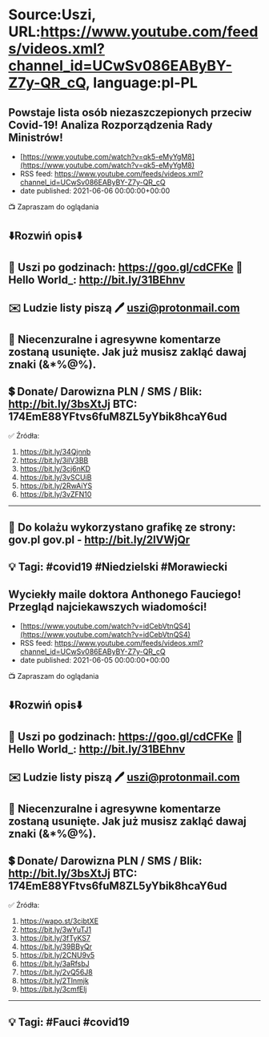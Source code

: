 # Source:Uszi, URL:https://www.youtube.com/feeds/videos.xml?channel_id=UCwSv086EAByBY-Z7y-QR_cQ, language:pl-PL

## Powstaje lista osób niezaszczepionych przeciw Covid-19! Analiza Rozporządzenia Rady Ministrów!
 - [https://www.youtube.com/watch?v=qk5-eMyYgM8](https://www.youtube.com/watch?v=qk5-eMyYgM8)
 - RSS feed: https://www.youtube.com/feeds/videos.xml?channel_id=UCwSv086EAByBY-Z7y-QR_cQ
 - date published: 2021-06-06 00:00:00+00:00

📺 Zapraszam do oglądania

⬇️Rozwiń opis⬇️
------------------------------------------------------------
👀 Uszi po godzinach: https://goo.gl/cdCFKe
👀 Hello World_: http://bit.ly/31BEhnv
------------------------------------------------------------
✉️ Ludzie listy piszą 
🖊️ uszi@protonmail.com
------------------------------------------------------------
👺 Niecenzuralne i agresywne komentarze zostaną usunięte.  Jak już musisz zakląć dawaj znaki (&*%@%).
------------------------------------------------------------
💲 Donate/ Darowizna
PLN / SMS / Blik: http://bit.ly/3bsXtJj
BTC: 174EmE88YFtvs6fuM8ZL5yYbik8hcaY6ud
-------------------------------------------------------------
✅ Źródła:
1. https://bit.ly/34Qjnnb
2. https://bit.ly/3ilV3BB
3. https://bit.ly/3cj6nKD
4. https://bit.ly/3vSCUiB
5. https://bit.ly/2RwAiYS
6. https://bit.ly/3vZFN10
---------------------------------------------------------------
🎴 Do kolażu wykorzystano grafikę ze strony: gov.pl
gov.pl - http://bit.ly/2lVWjQr
---------------------------------------------------------------
💡 Tagi: #covid19 #Niedzielski #Morawiecki
--------------------------------------------------------------

## Wyciekły maile doktora Anthonego Fauciego! Przegląd najciekawszych wiadomości!
 - [https://www.youtube.com/watch?v=idCebVtnQS4](https://www.youtube.com/watch?v=idCebVtnQS4)
 - RSS feed: https://www.youtube.com/feeds/videos.xml?channel_id=UCwSv086EAByBY-Z7y-QR_cQ
 - date published: 2021-06-05 00:00:00+00:00

📺 Zapraszam do oglądania

⬇️Rozwiń opis⬇️
------------------------------------------------------------
👀 Uszi po godzinach: https://goo.gl/cdCFKe
👀 Hello World_: http://bit.ly/31BEhnv
------------------------------------------------------------
✉️ Ludzie listy piszą 
🖊️ uszi@protonmail.com
------------------------------------------------------------
👺 Niecenzuralne i agresywne komentarze zostaną usunięte.  Jak już musisz zakląć dawaj znaki (&*%@%).
------------------------------------------------------------
💲 Donate/ Darowizna
PLN / SMS / Blik: http://bit.ly/3bsXtJj
BTC: 174EmE88YFtvs6fuM8ZL5yYbik8hcaY6ud
-------------------------------------------------------------
✅ Źródła:
1. https://wapo.st/3cibtXE
2. https://bit.ly/3wYuTJ1
3. https://bit.ly/3fTyKS7
4. https://bit.ly/39BByQr
5. https://bit.ly/2CNU9v5
6. https://bit.ly/3aRfsbJ
7. https://bit.ly/2vQ56J8
8. https://bit.ly/2TInmjk
9. https://bit.ly/3cmfElj
---------------------------------------------------------------
💡 Tagi: #Fauci #covid19
--------------------------------------------------------------

